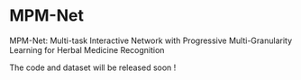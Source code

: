 # MPM-Net
MPM-Net: Multi-task Interactive Network with Progressive Multi-Granularity Learning for Herbal Medicine Recognition

The code and dataset will be released soon !
